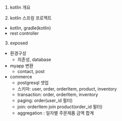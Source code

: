 1. kotlin 개요

2. kotlin 스프링 프로젝트

- kotlin, gradle(kotlin)
- rest controller

3. exposed

- 환경구성
  - 의존성, database
- myapp 변환
  - contact, post
- commerce
  - postgresql 셋업
  - 스키마: user, order, orderItem, product, inventory
  - transaction: order, orderItem, inventory
  - paging: order(user_id 필터)
  - join: orderItem join product(order_id 필터)
  - aggregation : 일자별 주문제품 금액 합계
